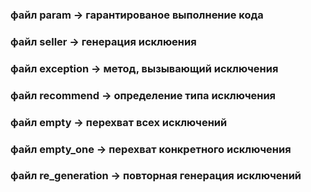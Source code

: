 ### файл рaram -> гарантированое выполнение кода
### файл seller -> генерация исклюения
### файл exception -> метод, вызывающий исключения 
### файл recommend -> определение типа исключения
### файл empty -> перехват всех исключений
### файл empty_one -> перехват конкретного исключения
### файл re_generation -> повторная генерация исключений 